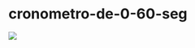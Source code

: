 # cronometro-de-0-60-seg
<img src="![image](https://user-images.githubusercontent.com/92840891/194971795-bb22d3b0-e3cb-48fc-8d31-a67b816d82cc.png)
">
